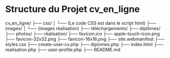 # Structure du Projet cv_en_ligne

cv_en_ligne/
├── css/
│   └── (Le code CSS est dans le script html)
├── images/
│   └── (images réalisation)
├── téléchargements/
├── diplômes/
├── photos/
├── réalisation/
├── favicon.ico
├── apple-touch-icon.png
├── favicon-32x32.png
├── favicon-16x16.png
├── site.webmanifest
├── styles.css
├── create-user-cv.php
├── diplomes.php
├── index.html
├── realisation.php
├── user-profile.php
├── README.md
